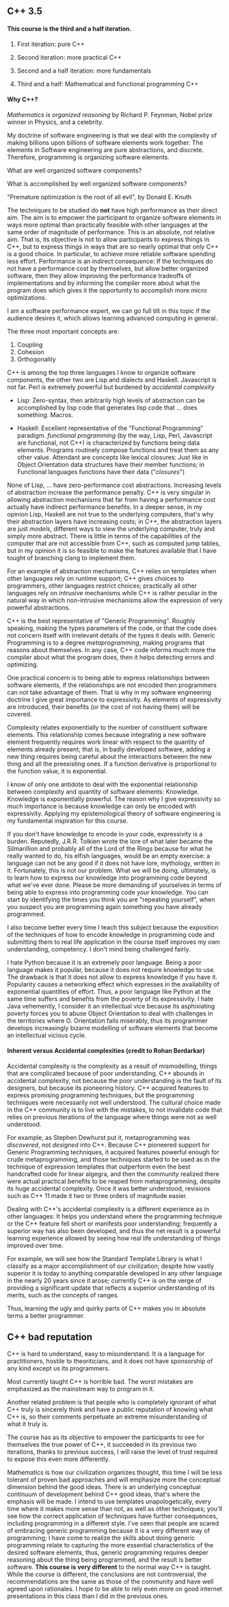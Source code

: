 ## C++ 3.5

#### This course is the third and a half iteration.

1. First iteration: pure C++

1. Second iteration: more practical C++

1. Second and a half iteration: more fundamentals

1. Third and a half: Mathematical and functional programming C++

#### Why C++?

*Mathematics is organized reasoning* by Richard P. Feynman, Nobel prize winner
in Physics, and a celebrity.

My doctrine of software engineering is that we deal with the complexity of
making billions upon billions of software elements work together.  The elements
in Software engineering are pure abstractions, and discrete.  Therefore,
programming is organizing software elements.

What are well organized software components?

What is accomplished by well organized software components?

"Premature optimization is the root of all evil", by Donald E. Knuth

The techniques to be studied do **not** have high performance as their direct
aim.  The aim is to empower the participant to organize software elements in
ways more optimal than practically feasible with other languages at the same
order of magnitude of performance.  This is an absolute, not relative aim.  That
is, its objective is not to allow participants to express things in C++, but
to express things in ways that are so nearly optimal that only C++ is a good
choice.  In particular, to achieve more reliable software spending less
effort.  Performance is an indirect consequence: If the techniques
do not have a performance cost by themselves, but allow better organized
software, then they allow improving the performance tradeoffs of implementations
and by informing the compiler more about what the program does which gives it the
opportunity to accomplish more micro optimizations.

I am a software performance expert, we can go full tilt in this topic if the
audience desires it, which allows learning advanced computing in general.

The three most important concepts are:

1. Coupling
2. Cohesion
3. Orthogonality

C++ is among the top three languages I know to organize software components, the
other two are Lisp and dialects and Haskell.  Javascript is not far.  Perl is
extremely powerful but burdened by *accidental complexity*

* Lisp: Zero-syntax, then arbitrarily high levels of abstraction can be
accomplished by lisp code that generates lisp code that ... does something.
Macros.

* Haskell: Excellent representative of the "Functional Programming" paradigm.
*functional programming* (by the way, Lisp, Perl, Javascript are functional, not
C++) is characterized by functions being data elements.  Programs routinely
compose functions and treat them as any other value.  Attendant are concepts
like lexical closures: Just like in Object Orientation data structures have
their member functions; in Functional languages functions have their data
("*closures*")

None of Lisp, ... have zero-performance cost abstractions.  Increasing levels
of abstraction increase the performance penalty.  C++ is very singular in
allowing abstraction mechanisms that far from having a performance cost actually
have indirect performance benefits.  In a deeper sense, in my opinion Lisp,
Haskell are not true to the underlying computers, that's why their abstraction
layers have increasing costs; in C++, the abstraction layers are just *models*,
different ways to view the underlying computer, truly and simply more abstract.
There is little in terms of the capabilities of the computer that are not
accessible from C++, such as computed jump tables, but in my opinion it is so
feasible to make the features available that I have tought of branching clang
to implement them.

For an example of abstraction mechanisms, C++ relies on templates when other
languages rely on runtime support; C++ gives choices to programmers, other
languages restrict choices; practically all other languages rely on intrusive
mechanisms while C++ is rather peculiar in the natural way in which
non-intrusive mechanisms allow the expression of very powerful abstractions.

C++ is the best representative of "Generic Programming".  Roughly speaking,
making the types parameters of the code, or that the code does not concern
itself with irrelevant details of the types it deals with.  Generic Programming
is to a degree *metaprogramming*, making programs that reasons about themselves.
In any case, C++ code informs much more the compiler about what the program
does, then it helps detecting errors and optimizing.

One practical concern is to being able to express relationships between
software elements, if the relationships are not encoded then programmers can not
take advantage of them.  That is why in my software engineering doctrine I give
great importance to expressivity.  As elements of expressivity are introduced,
their benefits (or the cost of not having them) will be covered.

Complexity relates exponentially to the number of constituent software elements.
This relationship comes because integrating a new software element frequently
requires work linear with respect to the quantity of elements already present;
that is, in badly developed software, adding a new thing requires being careful
about the interactions between the new thing and all the preexisting ones.
If a function derivative is proportional to the function value, it is exponential.

I know of only one antidote to deal with the exponential relationship between
complexity and quantity of software elements:  Knowledge.  Knowledge is
exponentially powerful.  The reason why I give expressivity so much importance
is because knowledge can only be encoded with expressivity.  Applying my
epistemological theory of software engineering is my fundamental inspiration
for this course.

If you don't have knowledge to encode in your code, expressivity is a burden.
Reputedly, J.R.R. Tolkien wrote the lore of what later became the Silmarillion
and probably all of the Lord of the Rings because for what he really wanted to
do, his elfish languages, would be an empty exercise: a language can not be
any good if it does not have lore, mythology, written in it.  Fortunately,
this is not our problem.  What we will be doing, ultimately, is to learn
how to express our knowledge into programming code beyond what we've ever
done.  Please be more demanding of yourselves in terms of being able to
express into programming code your knowledge.  You can start by identifying
the times you think you are "repeating yourself", when you suspect you are
programming again something you have already programmed.

I also become better every time I teach this subject because the
exposition of the techniques of how to encode knowledge in programming code
and submitting them to real life application in the course itself improves my
own understanding, competency.  I don't mind being challenged fairly.

I hate Python because it is an extremely poor language.  Being a poor language
makes it popular, because it does not require knowledge to use.  The drawback
is that it does not allow to express knowledge if you have it.  Popularity
causes a networking effect which expresses in the availability of exponential
quantities of effort.  Thus, a poor language like Python at the same time
suffers and benefits from the poverty of its expressivity.  I hate Java
vehemently, I consider it an intellectual vice because its asphixiating poverty
forces you to abuse Object Orientation to deal with challenges in the
territories where O. Orientation fails miserably, thus its programmer develops
increasingly bizarre modelling of software elements that become an intellectual
vicious cycle.

#### Inherent versus Accidental complexities (credit to Rohan Berdarkar)

Accidental complexity is the complexity as a result of mismodelling, things that
are complicated because of poor understanding.  C++ abounds in accidental
complexity, not because the poor understanding is the fault of its
designers, but because its pioneering history.  C++ acquired features to express
promising programming techniques, but the programming techniques were
necessarily not well understood.  The cultural choice made in the C++ community
is to live with the mistakes, to not invalidate code that relies on previous
iterations of the language where things were not as well understood.

For example, as Stephen Dewhurst put it, metaprogramming was *discovered*, not
*designed* into C++.  Because C++ pioneered support for Generic Programming
techniques, it acquired features powerful enough for crude metaprogramming,
and those techniques started to be used as in the technique of expression
templates that outperform even the best handcrafted code for linear algegra,
and then the community realized there were actual practical benefits to be
reaped from metaprogramming, despite its huge accidental complexity.
Once it was better understood, revisions such as C++ 11 made it two or
three orders of magnitude easier.

Dealing with C++'s accidental complexity is a different experience as in other
languages:  It helps you understand where the programming technique or the C++
feature fell short or manifests poor understanding; frequently a superior way
has also been developed, and thus the net result is a powerful learning
experience allowed by seeing how real life understanding of things improved over
time.

For example, we will see how the Standard Template Library is what I classify
as a major accomplishment of our civilization; despite how vastly superior it is
today to anything comparable developed in any other language in the nearly 20
years since it arose; currently C++ is on the verge of providing a significant
update that reflects a superior understanding of its merits, such as the concepts
of ranges.

Thus, learning the ugly and quirky parts of C++ makes you in absolute terms a
better programmer.

## C++ bad reputation

C++ is hard to understand, easy to misunderstand.  It is a language for
practitioners, hostile to theoriticians, and it does not have sponsorship of
any kind except us its programmers.

Most currently taught C++ is horrible bad.  The worst mistakes are emphasized as
the mainstream way to program in it.

Another related problem is that people who is completely ignorant of what C++
truly is sincerely think and have a public reputation of knowing what C++ is, so
their comments perpetuate an extreme misunderstanding of what it truly is.

The course has as its objective to empower the participants to see for
themselves the true power of C++, it succeeded in its previous two iterations,
thanks to previous success, I will raise the level of trust required to expose
this even more differently.

Mathematics is how our civilization organizes thought, this time I will be less
tolerant of proven bad approaches and will emphasize more the conceptual
dimension behind the good ideas.  There is an underlying conceptual continuum of
development behind C++ good ideas, that's where the emphasis will be made.  I
intend to use templates unapologetically, every time where it makes more sense
than not, as well as other techniques; you'll see how the correct application
of techniques have further consequences, including programming in a different
style.  I've seen that people are scared of embracing generic programming
because it is a very different way of programming; I have come to realize
the skills about doing generic programming relate to capturing the more
essential characteristics of the desired software elements, thus, generic
programming requires deeper reasoning about the thing being programmed, and
the result is better software.  **This course is very different** to the normal
way C++ is taught.  While the course is different, the conclusions are not
controversial, the recommendations are the same as those of the community and
have well agreed upon rationales.  I hope to be able to rely even more on
good internet presentations in this class than I did in the previous ones.
